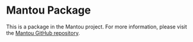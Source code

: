 # Mantou Package

This is a package in the Mantou project. For more information, please visit the [Mantou GitHub repository](https://github.com/ppenter/mantou).

